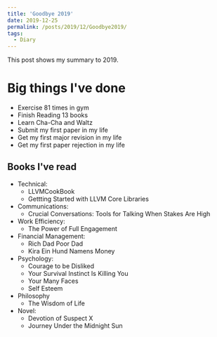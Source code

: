 ```yaml
---
title: 'Goodbye 2019'
date: 2019-12-25
permalink: /posts/2019/12/Goodbye2019/
tags:
  - Diary
---
```

This post shows my summary to 2019.

Big things I've done
======
* Exercise 81 times in gym 
* Finish Reading 13 books 
* Learn Cha-Cha and Waltz 
* Submit my first paper in my life 
* Get my first major revision in my life 
* Get my first paper rejection in my life 

Books I've read
------
- Technical:
  - LLVMCookBook 
  - Gettting Started with LLVM Core Libraries 
- Communications: 
  - Crucial Conversations: Tools for Talking When Stakes Are High 
- Work Efficiency: 
  - The Power of Full Engagement 
- Financial Management: 
  - Rich Dad Poor Dad 
  - Kira Ein Hund Namens Money 
- Psychology: 
  - Courage to be Disliked
  - Your Survival Instinct Is Killing You
  - Your Many Faces
  - Self Esteem
- Philosophy
  - The Wisdom of Life
- Novel: 
  - Devotion of Suspect X 
  - Journey Under the Midnight Sun

